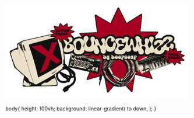 

![long banner](https://github.com/BeepSoap/BeepSoap.github.io/blob/main/site%20images/long%20banner%203.png?raw=true)

body{
  height: 100vh;
  background: linear-gradient(
    to down,
  );
}
